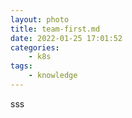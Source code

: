 ```yaml
---
layout: photo
title: team-first.md
date: 2022-01-25 17:01:52
categories:
    - k8s
tags:
    - knowledge
---
```



sss